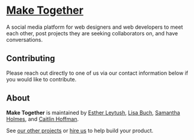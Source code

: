 # [Make Together](http://make-together.herokuapp.com)
A social media platform for web designers and web developers to meet each other, post projects they are seeking collaborators on, and have conversations.

## Contributing

Please reach out directly to one of us via our contact information below if you would like to contribute.

## About

**Make Together** is maintained by [Esther Leytush](https://github.com/mindplace), [Lisa Buch](https://github.com/LisaBee224), [Samantha Holmes](https://github.com/samanthavholmes), and [Caitlin Hoffman](https://github.com/choff999).

See [our other projects](community.md) or [hire us](hire.md) to help build your product.
